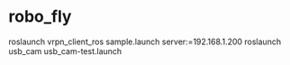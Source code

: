 # robo_fly
roslaunch vrpn_client_ros sample.launch server:=192.168.1.200
roslaunch usb_cam usb_cam-test.launch